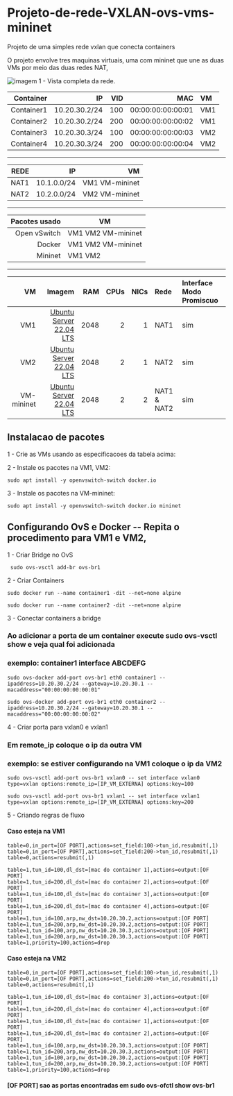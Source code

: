 # Projeto-de-rede-VXLAN-ovs-vms-mininet
Projeto de uma simples rede vxlan que conecta containers

O projeto envolve tres maquinas virtuais, uma com mininet que une as duas VMs por meio das duas redes NAT,

![ imagem 1 - Vista completa da rede. ](https://github.com/LucasVMonteiro/Projeto-de-rede-VXLAN-ovs-vms-mininet/assets/59663614/136ca614-c56b-4216-9691-4efceaa9f82b)


| Container   | IP          | VID         | MAC               |VM         |
|------------:|------------:|------------:|------------------:|:----------|
|Container1   |10.20.30.2/24|          100| 00:00:00:00:00:01 |VM1        |
|Container2   |10.20.30.2/24|          200| 00:00:00:00:00:02 |VM1        |
|Container3   |10.20.30.3/24|          100| 00:00:00:00:00:03 |VM2        |
|Container4   |10.20.30.3/24|          200| 00:00:00:00:00:04 |VM2        |
---
| REDE        | IP          | VM          | 
|------------:|------------:|------------:|
|NAT1         |10.1.0.0/24|VM1 VM-mininet|
|NAT2         |10.2.0.0/24|VM2 VM-mininet|
---
|Pacotes usado| VM               |
|------------:|------------------|
|Open vSwitch |VM1 VM2 VM-mininet|
|Docker       |VM1 VM2 VM-mininet|
|Mininet      |VM1 VM2           |
---
| VM          | Imagem      | RAM         | CPUs              |NICs        |Rede       | Interface Modo Promiscuo |
|------------:|------------:|------------:|------------------:|-----------:|:----------|:----------|
|VM1          |[Ubuntu Server 22.04 LTS](https://ubuntu.com/download/server)|         2048| 2                 |1           |NAT1       |sim|
|VM2          |[Ubuntu Server 22.04 LTS](https://ubuntu.com/download/server)|         2048| 2                 |1           |NAT2       |sim|
|VM-mininet   |[Ubuntu Server 22.04 LTS](https://ubuntu.com/download/server)|         2048| 2                 |2           |NAT1 & NAT2|sim|

## Instalacao de pacotes

1 - Crie as VMs usando as especificacoes da tabela acima:

2 - Instale os pacotes na VM1, VM2:


```sudo apt install -y openvswitch-switch docker.io```

3 - Instale os pacotes na VM-mininet:

``` sudo apt install -y openvswitch-switch docker.io mininet ```


## Configurando OvS e Docker -- Repita o procedimento para VM1 e VM2, 

1 - Criar Bridge no OvS


``` sudo ovs-vsctl add-br ovs-br1```

2 - Criar Containers


```sudo docker run --name container1 -dit --net=none alpine```

```sudo docker run --name container2 -dit --net=none alpine```

3 - Conectar containers a bridge


### Ao adicionar a porta de um container execute sudo ovs-vsctl show e veja qual foi adicionada
### exemplo: container1 interface ABCDEFG

```sudo ovs-docker add-port ovs-br1 eth0 container1 --ipaddress=10.20.30.2/24 --gateway=10.20.30.1 --macaddress="00:00:00:00:00:01"```

```sudo ovs-docker add-port ovs-br1 eth0 container2 --ipaddress=10.20.30.2/24 --gateway=10.20.30.1 --macaddress="00:00:00:00:00:02"```


4 - Criar porta para vxlan0 e vxlan1

### Em remote_ip coloque o ip da outra VM
### exemplo: se estiver configurando na VM1 coloque o ip da VM2


```sudo ovs-vsctl add-port ovs-br1 vxlan0 -- set interface vxlan0 type=vxlan options:remote_ip=[IP_VM_EXTERNA] options:key=100```

```sudo ovs-vsctl add-port ovs-br1 vxlan1 -- set interface vxlan1 type=vxlan options:remote_ip=[IP_VM_EXTERNA] options:key=200```


5 - Criando regras de fluxo

#### Caso esteja na VM1

```
table=0,in_port=[OF PORT],actions=set_field:100->tun_id,resubmit(,1)
table=0,in_port=[OF PORT],actions=set_field:200->tun_id,resubmit(,1)
table=0,actions=resubmit(,1)

table=1,tun_id=100,dl_dst=[mac do container 1],actions=output:[OF PORT]
table=1,tun_id=200,dl_dst=[mac do container 2],actions=output:[OF PORT]
table=1,tun_id=100,dl_dst=[mac do container 3],actions=output:[OF PORT]
table=1,tun_id=200,dl_dst=[mac do container 4],actions=output:[OF PORT]
table=1,tun_id=100,arp,nw_dst=10.20.30.2,actions=output:[OF PORT]
table=1,tun_id=200,arp,nw_dst=10.20.30.2,actions=output:[OF PORT]
table=1,tun_id=100,arp,nw_dst=10.20.30.3,actions=output:[OF PORT]
table=1,tun_id=200,arp,nw_dst=10.20.30.3,actions=output:[OF PORT]
table=1,priority=100,actions=drop
```

#### Caso esteja na VM2

```
table=0,in_port=[OF PORT],actions=set_field:100->tun_id,resubmit(,1)
table=0,in_port=[OF PORT],actions=set_field:200->tun_id,resubmit(,1)
table=0,actions=resubmit(,1)

table=1,tun_id=100,dl_dst=[mac do container 3],actions=output:[OF PORT]
table=1,tun_id=200,dl_dst=[mac do container 4],actions=output:[OF PORT]
table=1,tun_id=100,dl_dst=[mac do container 1],actions=output:[OF PORT]
table=1,tun_id=200,dl_dst=[mac do container 2],actions=output:[OF PORT]
table=1,tun_id=100,arp,nw_dst=10.20.30.3,actions=output:[OF PORT]
table=1,tun_id=200,arp,nw_dst=10.20.30.3,actions=output:[OF PORT]
table=1,tun_id=100,arp,nw_dst=10.20.30.2,actions=output:[OF PORT]
table=1,tun_id=200,arp,nw_dst=10.20.30.2,actions=output:[OF PORT]
table=1,priority=100,actions=drop

```

#### [OF PORT] sao as portas encontradas em sudo ovs-ofctl show ovs-br1





